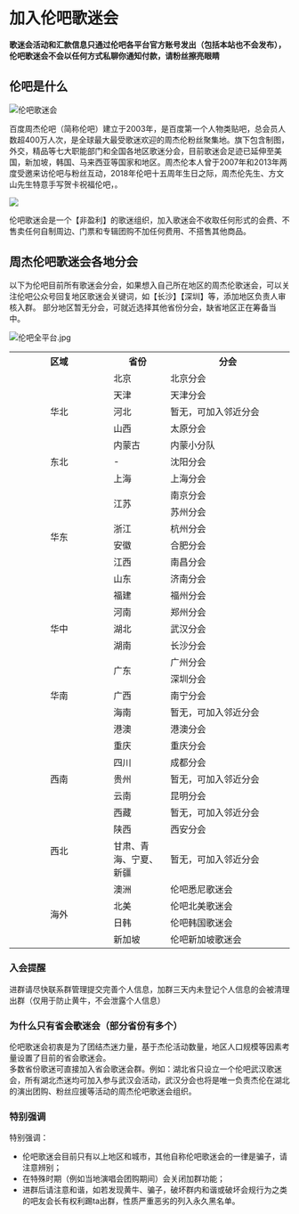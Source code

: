 # 加入伦吧歌迷会
**歌迷会活动和汇款信息只通过伦吧各平台官方账号发出（包括本站也不会发布），伦吧歌迷会不会以任何方式私聊你通知付款，请粉丝擦亮眼睛**
## 伦吧是什么
![伦吧歌迷会](http://img.jaybar.asia/i/2024/06/03/665d8e956fb76.jpg)

百度周杰伦吧（简称伦吧）建立于2003年，是百度第一个人物类贴吧，总会员人数超400万人次，是全球最大最受歌迷欢迎的周杰伦粉丝聚集地。旗下包含制图，外交，精品等七大职能部门和全国各地区歌迷分会，目前歌迷会足迹已延伸至美国，新加坡，韩国、马来西亚等国家和地区。周杰伦本人曾于2007年和2013年两度受邀来访伦吧与粉丝互动，2018年伦吧十五周年生日之际，周杰伦先生、方文山先生特意手写贺卡祝福伦吧，。

![](http://img.jaybar.asia/i/2024/06/03/665d8e9540ec3.jpg)

伦吧歌迷会是一个【非盈利】的歌迷组织，加入歌迷会不收取任何形式的会费、不售卖任何自制周边、门票和专辑团购不加任何费用、不搭售其他商品。


## 周杰伦吧歌迷会各地分会
以下为伦吧目前所有歌迷会分会，如果想入自己所在地区的周杰伦歌迷会，可以关注伦吧公众号回复地区歌迷会关键词，如【长沙】【深圳】等，添加地区负责人审核入群。
部分地区暂无分会，可就近选择其他省份分会，缺省地区正在筹备当中。

![伦吧全平台.jpg](http://img.jaybar.asia/i/2024/06/03/665d8e955e4f8.jpg)

<table >
	<tr>
	    <th width="200px">区域</th>
	    <th width="100px">省份</th>
	    <th width="250px">分会</th>  
	</tr >
	<tr >
	    <td rowspan="5"align="center">华北</td>
	    <td>北京</td>
	    <td>北京分会</td>
	</tr>
	<tr>
	    <td>天津</td>
	    <td>天津分会</td>
	</tr>
	<tr>
	    <td>河北</td>
	    <td>暂无，可加入邻近分会</td>
	</tr>
	<tr>
	    <td>山西</td>
	    <td>太原分会</td>
	</tr>
	<tr>
        <td>内蒙古</td>
	    <td>内蒙小分队</td>
	</tr>
	<tr >
	    <td rowspan="1"align="center">东北</td>
	    <td>-</td>
	    <td>沈阳分会</td>
	</tr>
	<tr >
	    <td rowspan="8"align="center">华东</td>
	    <td>上海</td>
	    <td>上海分会</td>
	</tr>
	<tr>
	    <td rowspan="2">江苏</td>
	    <td>南京分会</td>
	</tr>
	<tr>
	    <td>苏州分会</td>
	</tr>
	<tr>
	    <td>浙江</td>
	    <td>杭州分会</td>
	</tr>
	<tr>
        <td>安徽</td>
	    <td>合肥分会</td>
	</tr>
    <tr>
        <td>江西</td>
	    <td>南昌分会</td>
	</tr>
    	<tr>
        <td>山东</td>
	    <td>济南分会</td>
	</tr>
    <tr>
        <td>福建</td>
	    <td>福州分会</td>
	</tr>
    <tr >
	    <td rowspan="3"align="center">华中</td>
	    <td>河南</td>
	    <td>郑州分会</td>
	</tr>
	<tr>
	    <td>湖北</td>
	    <td>武汉分会</td>
	</tr>
	<tr>
	    <td>湖南</td>
	    <td>长沙分会</td>
	</tr>
	<tr >
	    <td rowspan="5"align="center">华南</td>
	    <td rowspan="2">广东</td>
	    <td>广州分会</td>
	</tr>
	<tr>
	    <td>深圳分会</td>
	</tr>
	<tr>
	    <td>广西</td>
	    <td>南宁分会</td>
	</tr>
	<tr>
        <td>海南</td>
	    <td>暂无，可加入邻近分会</td>
	</tr>
    <tr>
        <td>港澳</td>
	    <td>港澳分会</td>
	</tr>
    <tr >
	    <td rowspan="5"align="center">西南</td>
	    <td>重庆</td>
	    <td>重庆分会</td>
	</tr>
	<tr>
	    <td>四川</td>
	    <td>成都分会</td>
	</tr>
	<tr>
	    <td>贵州</td>
	    <td>暂无，可加入邻近分会</td>
	</tr>
    <tr>
	    <td>云南</td>
	    <td>昆明分会</td>
	</tr>
    <tr>
	    <td>西藏</td>
	    <td>暂无，可加入邻近分会</td>
	</tr>
    <tr >
	    <td rowspan="2"align="center">西北</td>
	    <td>陕西</td>
	    <td>西安分会</td>
	</tr>
	<tr>
	    <td>甘肃、青海、宁夏、新疆</td>
	    <td>暂无，可加入邻近分会</td>
	</tr>
        <tr >
	    <td rowspan="4"align="center">海外</td>
	    <td>澳洲</td>
	    <td>伦吧悉尼歌迷会</td>
	</tr>
	<tr>
	    <td>北美</td>
	    <td>伦吧北美歌迷会</td>
	</tr>
    <tr>
	    <td>日韩</td>
	    <td>伦吧韩国歌迷会</td>
	</tr>
	<tr>
	    <td>新加坡</td>
	    <td>伦吧新加坡歌迷会</td>
	</tr>
</table>

### 入会提醒
进群请尽快联系群管理提交完善个人信息，加群三天内未登记个人信息的会被清理出群（仅用于防止黄牛，不会泄露个人信息）
### 为什么只有省会歌迷会（部分省份有多个）
伦吧歌迷会初衷是为了团结杰迷力量，基于杰伦活动数量，地区人口规模等因素考量设置了目前的省会歌迷会。<br>
多数省份歌迷可直接加入省会歌迷会群。例如：湖北省只设立一个伦吧武汉歌迷会，所有湖北杰迷均可加入参与武汉会活动，武汉分会也将是唯一负责杰伦在湖北的演出团购、粉丝应援等活动的周杰伦吧歌迷会组织。
### 特别强调
特别强调：
- 伦吧歌迷会目前只有以上地区和城市，其他自称伦吧歌迷会的一律是骗子，请注意辨别；
- 在特殊时期（例如当地演唱会团购期间）会关闭加群功能；
- 进群后请注意和谐，如若发现黄牛、骗子，破坏群内和谐或破坏会规行为之类的吧友会长有权利踢ta出群，性质严重恶劣的列入永久黑名单。
